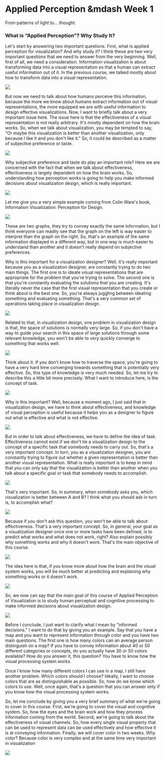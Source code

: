 # Applied Perception &mdash Week 1

From patterns of light to... thought.

### What is “Applied Perception”? Why Study It?

Let's start by answering two important questions. First, what is applied perception for visualization? And why study it? I think these are two very important questions that we need to answer from the very beginning. Well, first of all, we need a consideration. Information visualization is about transforming data into a visual representation so that a human can extract useful information out of it. In the previous course, we talked mostly about how to transform data into a visual representation. 

![](week1_01.PNG)

But now we need to talk about how humans perceive this information, because the more we know about humans extract information out of visual representations, the more equipped we are with useful information to design effective visualizations. Now, I want to briefly talk about a very important issue here. The issue here is that the effectiveness of a visual representation is not really arbitrary. It's mostly dependent on how the brain works. So, when we talk about visualization, you may be tempted to say, "Or maybe this visualization is better than another visualization, only because I like it and you don't like it." So, it could be described as a matter of subjective preference or taste. 

![](week1_02.PNG)

Why subjective preference and taste do play an important role? Here we are concerned with the fact that when we talk about effectiveness, effectiveness is largely dependent on how the brain works. So, understanding how perception works is going to help you make informed decisions about visualization design, which is really important. 

![](week1_03.PNG)

Let me give you a very simple example coming from Colin Ware's book, Information Visualization: Perception for Design. 

![](week1_04.PNG)

These are two graphs, they try to convey exactly the same information, but I think everyone can readily see that the graph on the left is way easier to interpret than the graph on the right. So, that's an example of the same information displayed in a different way, but in one way is much easier to understand than another and it doesn't really depend on subjective preferences. 

Why is this important for a visualization designer? Well, it's really important because you as a visualization designer, are constantly trying to do two main things. The first one is to ideate visual representations that are appropriate for the problem that you're trying to solve. The second one is that you're constantly evaluating the solutions that you are creating. It's literally never the case that the first visual representation that you create or think about is the best one. So, you're always juggling between ideating something and evaluating something. That's a very common set of operations taking place in visualization design. 

![](week1_05.PNG)

Related to that, in visualization design, one problem in visualization design is that, the space of solutions is normally very large. So, if you don't have a way to guide your search in this space of large solutions through some relevant knowledge, you won't be able to very quickly converge to something that works well. 

![](week1_06.PNG)

Think about it. If you don't know how to traverse the space, you're going to have a very hard time converging towards something that is potentially very effective. So, this type of knowledge is very much needed. So, let me try to describe this a little bit more precisely. What I want to introduce here, is the concept of task.

![](week1_07.PNG)

Why is this important? Well, because a moment ago, I just said that in visualization design, we have to think about effectiveness, and knowledge of visual perception is useful because it helps you as a designer to figure out what is effective and what is not effective. 
 
![](week1_08.PNG)

But in order to talk about effectiveness, we have to define the idea of task. Effectiveness cannot exist if we don't tie a visualization design to the concept of a specific task that somebody needs to carry out. So, that's a very important concept. In turn, you as a visualization designer, you are constantly trying to figure out whether a given representation is better than another visual representation. What is really important is to keep in mind that you can only say that the visualization is better than another when you talk about a specific goal or task that somebody needs to accomplish.

![](week1_09.PNG)

That's very important. So, in summary, when somebody asks you, which visualization is better between A and B? I think what you should ask in turn is, to accomplish what? 

![](week1_10.PNG)

Because if you don't ask this question, you won't be able to talk about effectiveness. That's a very important concept. So, in general, your goal as a visualization designer once one or more tasks have been defined, is to predict what works and what does not work, right? Also explain possibly why something works and why it doesn't work. That's the main objective of this course. 

![](week1_11.PNG)

The idea here is that, if you know more about how the brain and the visual system works, you will be much better at predicting and explaining why something works or it doesn't work. 

![](week1_12.PNG)

So, we now can say that the main goal of this course of Applied Perception of Visualization is to study human perceptual and cognitive processing to make informed decisions about visualization design. 

![](week1_13.PNG)

Before I conclude, I just want to clarify what I mean by "informed decisions." I want to do that by giving you an example. Say that you have a map and you want to represent information through color and you have two main questions. The first one is how many colors can an average person distinguish on a map? If you have to convey information about 40 or 50 different categories or concepts, do you actually have 30 or 50 colors available? How do you answer it, this question? You have to know how the visual processing system works.

Once I know how many different colors I can use in a map, I still have another problem. Which colors should I choose? Ideally, I want to choose colors that are as distinguishable as possible. So, how do we know which colors to use. Well, once again, that's a question that you can answer only if you know how the visual processing system works. 

So, let me conclude by giving you a very brief summary of what we're going to cover in this course. First, we're going to cover the visual and cognitive system. So, how the eyes and the brain work and how they process information coming from the world. Second, we're going to talk about the effectiveness of visual channels. So, how every single visual property that can be used to represent data can be used effectively and how effective it is at conveying information. Finally, we will cover color in two weeks. Why color? Because color is very complex and at the same time very important in visualization

![](week1_14.PNG)
